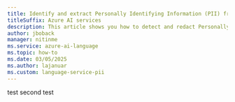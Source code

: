 ```yaml
---
title: Identify and extract Personally Identifying Information (PII) from conversations
titleSuffix: Azure AI services
description: This article shows you how to detect and redact Personally Identifying Information (PII) from speech, chat, and spoken-word transcriptions and call transcripts.
author: jboback
manager: nitinme
ms.service: azure-ai-language
ms.topic: how-to
ms.date: 03/05/2025
ms.author: lajanuar
ms.custom: language-service-pii
---
```


test
second test